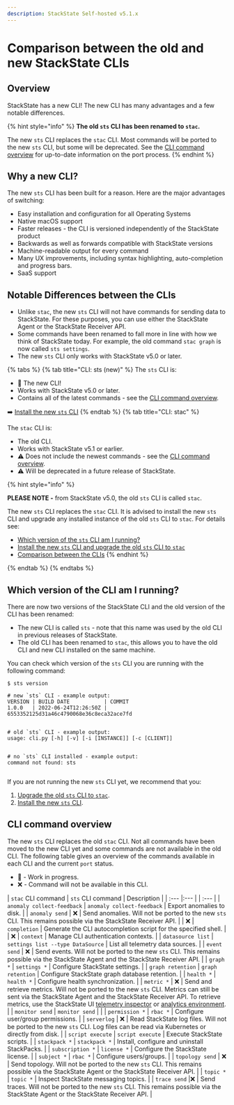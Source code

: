 ```yaml
---
description: StackState Self-hosted v5.1.x
---
```


# Comparison between the old and new StackState CLIs

## Overview

StackState has a new CLI! The new CLI has many advantages and a few notable differences.

{% hint style="info" %}
**The old `sts` CLI has been renamed to `stac`.**

The new `sts` CLI replaces the `stac` CLI. Most commands will be ported to the new `sts` CLI, but some will be deprecated. See the [CLI command overview](#cli-command-overview) for up-to-date information on the port process.
{% endhint %}

## Why a new CLI?

The new `sts` CLI has been built for a reason. Here are the major advantages of switching:

 * Easy installation and configuration for all Operating Systems
 * Native macOS support
 * Faster releases - the CLI is versioned independently of the StackState product
 * Backwards as well as forwards compatible with StackState versions
 * Machine-readable output for every command
 * Many UX improvements, including syntax highlighting, auto-completion and progress bars.
 * SaaS support

## Notable Differences between the CLIs

 * Unlike `stac`, the new `sts` CLI will not have commands for sending data to StackState. For these purposes, you can use either the StackState Agent or the StackState Receiver API.
 * Some commands have been renamed to fall more in line with how we think of StackState today. For example, the old command `stac graph` is now called `sts settings`.
 * The new `sts` CLI only works with StackState v5.0 or later.

{% tabs %}
{% tab title="CLI: sts (new)" %}
The `sts` CLI is:

* 🎉 The new CLI!
* Works with StackState v5.0 or later.
* Contains all of the latest commands - see the [CLI command overview](#cli-command-overview).

➡️ [Install the new `sts` CLI](cli-sts.md)
{% endtab %}
{% tab title="CLI: stac" %}

The `stac` CLI is:

* The old CLI.
* Works with StackState v5.1 or earlier.
* ⚠️ Does not include the newest commands - see the [CLI command overview](#cli-command-overview).
* ⚠️ Will be deprecated in a future release of StackState.

{% hint style="info" %}

**PLEASE NOTE -** from StackState v5.0, the old `sts` CLI is called `stac`.

The new `sts` CLI replaces the `stac` CLI. It is advised to install the new `sts` CLI and upgrade any installed instance of the old `sts` CLI to `stac`. For details see:

* [Which version of the `sts` CLI am I running?](/setup/cli/cli-comparison.md#which-version-of-the-cli-am-i-running "StackState Self-Hosted only")
* [Install the new `sts` CLI and upgrade the old `sts` CLI to `stac`](/setup/cli/cli-sts.md#install-the-new-sts-cli "StackState Self-Hosted only")
* [Comparison between the CLIs](/setup/cli/cli-comparison.md "StackState Self-Hosted only")
{% endhint %}

{% endtab %}
{% endtabs %}

## Which version of the CLI am I running?

There are now two versions of the StackState CLI and the old version of the CLI has been renamed:

* The new CLI is called `sts` - note that this name was used by the old CLI in previous releases of StackState.
* The old CLI has been renamed to `stac`, this allows you to have the old CLI and new CLI installed on the same machine.

You can check which version of the `sts` CLI you are running with the following command:

```shellsession
$ sts version

# new `sts` CLI - example output:
VERSION | BUILD DATE           | COMMIT
1.0.0   | 2022-06-24T12:26:50Z | 6553352125d31a46c4790068e36c8eca32ace7fd


# old `sts` CLI - example output:
usage: cli.py [-h] [-v] [-i [INSTANCE]] [-c [CLIENT]]


# no `sts` CLI installed - example output:
command not found: sts


```

If you are not running the new `sts` CLI yet, we recommend that you:

1. [Upgrade the old `sts` CLI to `stac`](cli-stac.md).
2. [Install the new `sts` CLI](cli-sts.md).

## CLI command overview

The new `sts` CLI replaces the old `stac` CLI. Not all commands have been moved to the new CLI yet and some commands are not available in the old CLI. The following table gives an overview of the commands available in each CLI and the current `port` status.

 - 🚧 - Work in progress.
 - ❌ - Command will not be available in this CLI.

| `stac` CLI command  | `sts` CLI command | Description |
| :--- |:--- | | :--- |
| `anomaly collect-feedback` | `anomaly collect-feedback` | Export anomalies to disk. |
| `anomaly send` | ❌ | Send anomalies. Will not be ported to the new `sts` CLI. This remains possible via the StackState Receiver API. |
| ❌ | `completion` | Generate the CLI autocompletion script for the specified shell. |
| ❌ | `context` | Manage CLI authentication contexts. |
| `datasource list` | `settings list --type DataSource` | List all telemetry data sources. |
| `event send` | ❌ | Send events. Will not be ported to the new `sts` CLI. This remains possible via the StackState Agent and the StackState Receiver API. |
| `graph *` | `settings *` | Configure StackState settings. |
| `graph retention` | `graph retention` | Configure StackState graph database retention. |
| `health *` | `health *` | Configure health synchronization. |
| `metric *` | ❌ | Send and retrieve metrics. Will not be ported to the new `sts` CLI. Metrics can still be sent via the StackState Agent and the StackState Receiver API. To retrieve metrics, use the StackState UI [telemetry inspector](/use/metrics/browse-telemetry.md) or [analytics environment](/use/stackstate-ui/analytics.md). |
| `monitor send` | `monitor send` | |
| `permission *` | `rbac *` | Configure user/group permissions. |
| `serverlog` | ❌ | Read StackState log files. Will not be ported to the new `sts` CLI. Log files can be read via Kubernetes or directly from disk. |
| `script execute` | `script execute` | Execute StackState scripts. |
| `stackpack *` | `stackpack *` | Install, configure and uninstall StackPacks. |
| `subscription *` | `license *` | Configure the StackState license. |
| `subject *` | `rbac *` | Configure users/groups. |
| `topology send` | ❌ | Send topology. Will not be ported to the new `sts` CLI. This remains possible via the StackState Agent or the StackState Receiver API. |
| `topic *` | `topic *` | Inspect StackState messaging topics. |
| `trace send` |❌ | Send traces. Will not be ported to the new `sts` CLI. This remains possible via the StackState Agent or the StackState Receiver API. |
